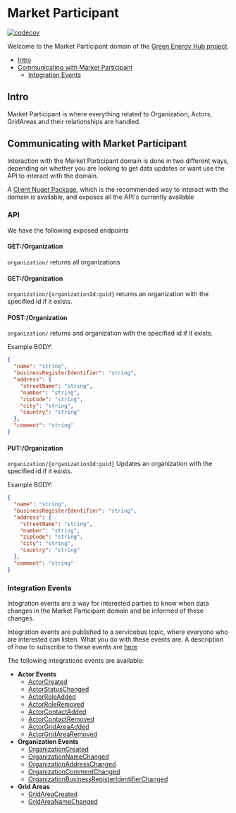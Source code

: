 # Market Participant
[![codecov](https://codecov.io/gh/Energinet-DataHub/geh-market-participant/branch/main/graph/badge.svg?token=1VGVTZG6IT)](https://codecov.io/gh/Energinet-DataHub/geh-market-participant)

Welcome to the Market Participant domain of the [Green Energy Hub project](https://github.com/Energinet-DataHub/green-energy-hub).

- [Intro](#intro)
- [Communicating with Market Participant](#Communicating-with-Market-Participant)
  - [Integration Events](#Integration-events)

## Intro

Market Participant is where everything related to Organization, Actors, GridAreas and their relationships are handled.

## Communicating with Market Participant

Interaction with the Market Participant domain is done in two different ways, depending on whether you are looking to get data updates or want use the API to interact with the domain. 

A [Client Nuget Package](https://www.nuget.org/packages/Energinet.DataHub.MarketParticipant.Client/), which is the recommended way to interact with the domain is available, and exposes all the API's currently available

### API
We have the following exposed endpoints

#### GET:/Organization

```organization/```
returns all organizations

#### GET:/Organization

```organization/{organizationId:guid}```
returns an organization with the specified id if it exists.

#### POST:/Organization

```organization/```
returns and organization with the specified id if it exists.

Example BODY:

```json
{
  "name": "string",
  "businessRegisterIdentifier": "string",
  "address": {
    "streetName": "string",
    "number": "string",
    "zipCode": "string",
    "city": "string",
    "country": "string"
  },
  "comment": "string"
}
```

#### PUT:/Organization

```organization/{organizationId:guid}```
Updates an organization with the specified id if it exists.

Example BODY:

```json
{
  "name": "string",
  "businessRegisterIdentifier": "string",
  "address": {
    "streetName": "string",
    "number": "string",
    "zipCode": "string",
    "city": "string",
    "country": "string"
  },
  "comment": "string"
}
```


### Integration Events
Integration events are a way for interested parties to know when data changes in the Market Participant domain and be informed of these changes.

Integration events are published to a servicebus topic, where everyone who are interested can listen. What you do with these events are. A description of how to subscribe to these events are [here](#Subscribe-to-integration-events)

The following integrations events are available:

 - **Actor Events**
	 - [ActorCreated](#integration-event-actor-created)
	 - [ActorStatusChanged](#integration-event-actor-status-changed)
	 - [ActorRoleAdded](#integration-event-actor-role-added)
	 - [ActorRoleRemoved](#integration-event-actor-role-removed)
	 - [ActorContactAdded](#integration-event-actor-contact-added)
	 - [ActorContactRemoved](#integration-event-actor-contact-removed)
	 - [ActorGridAreaAdded](#integration-event-actor-gridarea-added)
	 - [ActorGridAreaRemoved](#integration-event-actor-gridarea-removed)
 - **Organization Events**
	 - [OrganizationCreated](#integration-event-organization-created)
	 - [OrganizationNameChanged](#integration-event-organization-name-changed)
	 - [OrganizationAddressChanged](#integration-event-organization-address-changed)
	 - [OrganizationCommentChanged](#integration-event-organization-comment-changed)
	 - [OrganizationBusinessRegisterIdentifierChanged](#integration-event-actor-created)
 - **Grid Areas**
	 - [GridAreaCreated](#integration-event-actor-created)
	 - [GridAreaNameChanged](#integration-event-actor-created)
	

